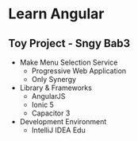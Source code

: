# Learn Angular

## Toy Project - Sngy Bab3
- Make Menu Selection Service
    - Progressive Web Application
    - Only Synergy
- Library & Frameworks
    - AngularJS
    - Ionic 5
    - Capacitor 3
- Development Environment
    - IntelliJ IDEA Edu
